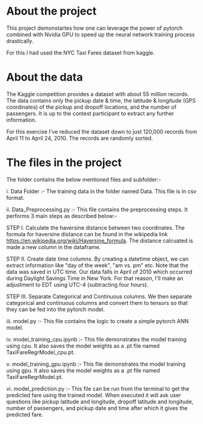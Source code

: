 # About the project

This project demonstartes how one can leverage the power of pytorch combined with Nvidia GPU to speed up the neural network training process drastically.

For this I had used the NYC Taxi Fares dataset from kaggle. 

# About the data

The Kaggle competition provides a dataset with about 55 million records. The data contains only the pickup date & time, the latitude & longitude (GPS coordinates) of the pickup and dropoff locations, and the number of passengers. It is up to the contest participant to extract any further information. 

For this exercise I've reduced the dataset down to just 120,000 records from April 11 to April 24, 2010. The records are randomly sorted. 

# The files in the project

The folder contains the below mentioned files and subfolder:-

i. Data Folder :- The training data in the folder named Data. This file is in csv format.

ii. Data_Preprocessing.py :- This file contains the preprocessing steps. It performs 3 main steps as described below:-

STEP I. Calculate the haversine distance between two coordinates. The formula for haversine distance can be found in the     wikipedia link https://en.wikipedia.org/wiki/Haversine_formula. The distance calcuated is made a new column in the dataframe.

STEP II. Create date time columns. By creating a datetime object, we can extract information like "day of the week", "am vs. pm" etc. Note that the data was saved in UTC time. Our data falls in April of 2010 which occurred during Daylight Savings Time in New York. For that reason, I'll make an adjustment to EDT using UTC-4 (subtracting four hours).

STEP III. Separate Categorical and Continuous columns. We then separate categorical and continuous columns and convert them to tensors so that they can be fed into the pytorch model.

iii. model.py :- This file contains the logic to create a simple pytorch ANN model.

iv. model_training_cpu.ipynb :- This file demonstrates the model training using cpu. It also saves the model weights as a .pt file named TaxiFareRegrModel_cpu.pt.

v. model_training_gpu.ipynb :- This file demonstrates the model training using gpu. It also saves the model weights as a .pt file named TaxiFareRegrModel.pt.

vi. model_prediction.py :- This file can be run from the terminal to get the predicted fare using the trained model. When executed it will ask user questions like pickup latitude and longitude, dropoff latitude and longitude, number of passengers, and pickup date and time after which it gives the predicted fare.



```python

```
